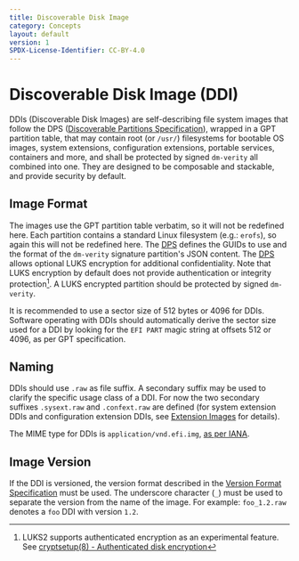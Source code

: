 ```yaml
---
title: Discoverable Disk Image
category: Concepts
layout: default
version: 1
SPDX-License-Identifier: CC-BY-4.0
---
```

# Discoverable Disk Image (DDI)

DDIs (Discoverable Disk Images) are self-describing file system images that follow the DPS ([Discoverable
Partitions Specification](discoverable_partitions_specification.md)), wrapped in a GPT partition table, that
may contain root (or `/usr/`) filesystems for bootable OS images, system extensions, configuration
extensions, portable services, containers and more, and shall be protected by signed `dm-verity` all combined
into one.  They are designed to be composable and stackable, and provide security by default.

## Image Format

The images use the GPT partition table verbatim, so it will not be redefined here. Each partition contains
a standard Linux filesystem (e.g.: `erofs`), so again this will not be redefined here.
The [DPS](discoverable_partitions_specification.md) defines the GUIDs to use and the format of the
`dm-verity` signature partition's JSON content. The [DPS](discoverable_partitions_specification.md)
allows optional LUKS encryption for additional confidentiality. Note that LUKS encryption by default does not
provide authentication or integrity protection[^1]. A LUKS encrypted partition should be protected by signed
`dm-verity`.

[^1]: LUKS2 supports authenticated encryption as an experimental feature.
      See [cryptsetup(8) - Authenticated disk encryption](https://man.archlinux.org/man/cryptsetup.8#Authenticated_disk_encryption_(EXPERIMENTAL))

It is recommended to use a sector size of 512 bytes or 4096 for DDIs. Software operating with DDIs should
automatically derive the sector size used for a DDI by looking for the `EFI PART` magic string at offsets 512
or 4096, as per GPT specification.

## Naming

DDIs should use `.raw` as file suffix. A secondary suffix may be used to clarify the specific usage class of
a DDI. For now the two secondary suffixes `.sysext.raw` and `.confext.raw` are defined (for system extension
DDIs and configuration extension DDIs, see [Extension
Images](https://uapi-group.org/specifications/specs/extension_image) for details).

The MIME type for DDIs is `application/vnd.efi.img`, [as per
IANA](https://www.iana.org/assignments/media-types/application/vnd.efi.img).

## Image Version

If the DDI is versioned, the version format described in the
[Version Format Specification](version_format_specification.md) must be used. The underscore character (`_`)
must be used to separate the version from the name of the image. For example: `foo_1.2.raw` denotes a `foo`
DDI with version `1.2`.
